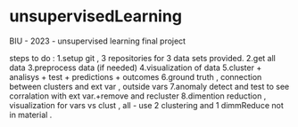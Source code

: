 # unsupervisedLearning
BIU - 2023 - unsupervised learning final project

steps to do :
  1.setup git , 3 repositories for 3 data sets provided.
  2.get all data
  3.preprocess data (if needed)
  4.visualization of data
  5.cluster + analisys + test + predictions + outcomes
  6.ground truth , connection between clusters and ext var , outside vars
  7.anomaly detect and test to see corralation with ext var.+remove and recluster
  8.dimention reduction , visualization for vars vs clust , 
  all - use 2 clustering and 1 dimmReduce not in material . 
  
